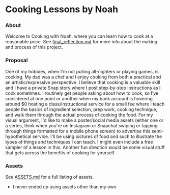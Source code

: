# Cooking Lessons by Noah

### About

Welcome to Cooking with Noah, where you can learn how to cook at a reasonable price. See [final_reflection.md]() for more info about the making and process of this project.

### Proposal

One of my hobbies, when I'm not pulling all-nighters or playing games, is cooking. My dad was a chef and I enjoy cooking from both a practical and an artistic/expressive perspective. I believe that cooking is a valuable skill and I have a private Snap story where I post step-by-step instructions as I cook sometimes. I routinely get people asking about how to cook, so I've considered at one point or another when my bank account is hovering around $0 hosting a class/instructional service for a small fee where I teach people the basics of ingredient selection, prep work, cooking technique, and walk them through the actual process of cooking the food. For my visual argument, I'd like to make a poster/social media assets (either one or a series, think when you're on Instagram or Snapchat swiping or tapping through things formatted for a mobile phone screen) to advertise this semi-hypothetical service. I'll be using pictures of food and such to illustrate the types of things and techniques I can teach. I might even include a free sampler of a lesson in this. Another fun direction would be some visual stuff that gets across the benefits of cooking for yourself.

### Assets

See [ASSETS.md](https://github.com/boredhero/visual-argument-2021spring/blob/master/assets/ASSETS.md) for a full listing of assets.
* I never ended up using assets other than my own.